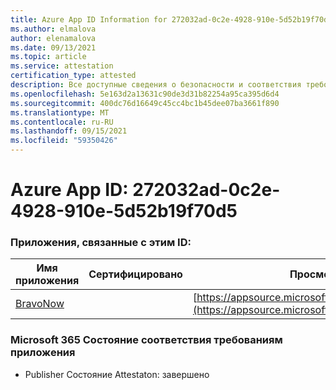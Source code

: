 ```yaml
---
title: Azure App ID Information for 272032ad-0c2e-4928-910e-5d52b19f70d5
ms.author: elmalova
author: elenamalova
ms.date: 09/13/2021
ms.topic: article
ms.service: attestation
certification_type: attested
description: Все доступные сведения о безопасности и соответствия требованиям для 272032ad-0c2e-4928-910e-5d52b19f70d5.
ms.openlocfilehash: 5e163d2a13631c90de3d31b82254a95ca395d6d4
ms.sourcegitcommit: 400dc76d16649c45cc4bc1b45dee07ba3661f890
ms.translationtype: MT
ms.contentlocale: ru-RU
ms.lasthandoff: 09/15/2021
ms.locfileid: "59350426"
---
```

# <a name="azure-app-id-272032ad-0c2e-4928-910e-5d52b19f70d5"></a>Azure App ID: 272032ad-0c2e-4928-910e-5d52b19f70d5


### <a name="apps-associated-with-this-id"></a>Приложения, связанные с этим ID:
| **Имя приложения** | **Сертифицировано** | **Просмотр в AppSource** |
|--------------|---------------|-----------------------|
| [BravoNow](https://docs.microsoft.com/microsoft-365-app-certification/forward/WA200000157) |  | [https://appsource.microsoft.com/product/office/WA200000157](https://appsource.microsoft.com/product/office/WA200000157) |

### <a name="microsoft-365-app-compliance-status"></a>Microsoft 365 Состояние соответствия требованиям приложения
- Publisher Состояние Attestaton: завершено
